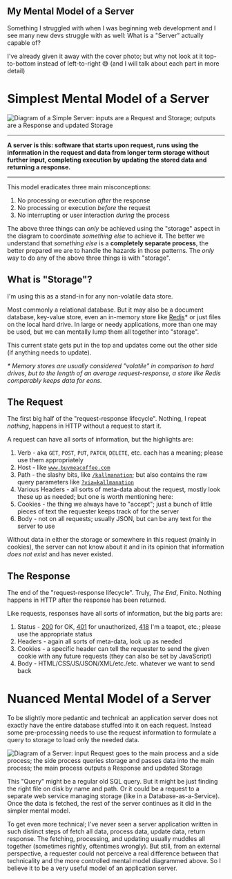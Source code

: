 ## My Mental Model of a Server

Something I struggled with when I was beginning web development and I see many new devs struggle with as well: What is a "Server" actually capable of?

I've already given it away with the cover photo; but why not look at it top-to-bottom instead of left-to-right 😅 (and I will talk about each part in more detail)

# Simplest Mental Model of a Server

![Diagram of a Simple Server: inputs are a Request and Storage; outputs are a Response and updated Storage](https://cdn.hashnode.com/res/hashnode/image/upload/v1643050469850/-4cQsqMjj.png)

---

**A server is this: software that starts upon request, runs using the information in the request and data from longer term storage without further input, completing execution by updating the stored data and returning a response.**

---

This model eradicates three main misconceptions:
1. No processing or execution _after_ the response
2. No processing or execution _before_ the request
3. No interrupting or user interaction _during_ the process

The above three things can _only_ be achieved using the "storage" aspect in the diagram to coordinate _something else_ to achieve it. The better we understand that _something else_ is a **completely separate process**, the better prepared we are to handle the hazards in those patterns. The _only_ way to do any of the above three things is with "storage".

## What is "Storage"?

I'm using this as a stand-in for any non-volatile data store.

Most commonly a relational database. But it may also be a document database, key-value store, even an in-memory store like [Redis](https://redis.io)* or just files on the local hard drive. In large or needy applications, more than one may be used, but we can mentally lump them all together into "storage".

This current state gets put in the top and updates come out the other side (if anything needs to update).

_* Memory stores are usually considered "volatile" in comparison to hard drives, but to the length of an average request-response, a store like Redis comparably keeps data for eons._

## The Request

The first big half of the "request-response lifecycle". Nothing, I repeat _nothing_, happens in HTTP without a request to start it.

A request can have all sorts of information, but the highlights are:
1. Verb - aka `GET`, `POST`, `PUT`, `PATCH`, `DELETE`, etc. each has a meaning; please use them appropriately
2. Host - like [`www.buymeacoffee.com`](https://buymeacoff.ee/kallmanation)
3. Path - the slashy bits, like [`/kallmanation`](https://buymeacoff.ee/kallmanation); but also contains the raw query parameters like [`?via=kallmanation`](https://buymeacoff.ee/?via=kallmanation)
4. Various Headers - all sorts of meta-data about the request, mostly look these up as needed; but one is worth mentioning here:
5. Cookies - the thing we always have to "accept"; just a bunch of little pieces of text the requester keeps track of for the server
6. Body - not on all requests; usually JSON, but can be any text for the server to use

Without data in either the storage or somewhere in this request (mainly in cookies), the server can not know about it and in its opinion that information _does not exist_ and has never existed.

## The Response

The end of the "request-response lifecycle". Truly, _The End_, Finito. Nothing happens in HTTP after the response has been returned.

Like requests, responses have all sorts of information, but the big parts are:
1. Status - [200](https://http.cat/200) for OK, [401](https://http.cat/401) for unauthorized, [418](https://http.cat/418) I'm a teapot, etc.; please use the appropriate status
2. Headers - again all sorts of meta-data, look up as needed
3. Cookies - a specific header can tell the requester to send the given cookie with any future requests (they can also be set by JavaScript)
4. Body - HTML/CSS/JS/JSON/XML/etc./etc. whatever we want to send back

# Nuanced Mental Model of a Server

To be slightly more pedantic and technical: an application server does not exactly have the entire database stuffed into it on each request. Instead some pre-processing needs to use the request information to formulate a query to storage to load only the needed data.

![Diagram of a Server: input Request goes to the main process and a side process; the side process queries storage and passes data into the main process; the main process outputs a Response and updated Storage](https://cdn.hashnode.com/res/hashnode/image/upload/v1643050471508/fgBpnPxf4.png)

This "Query" might be a regular old SQL query. But it might be just finding the right file on disk by name and path. Or it could be a request to a separate web service managing storage (like in a Database-as-a-Service). Once the data is fetched, the rest of the server continues as it did in the simpler mental model.

To get even more technical; I've never seen a server application written in such distinct steps of fetch all data, process data, update data, return response. The fetching, processing, and updating usually muddles all together (sometimes rightly, oftentimes wrongly). But still, from an external perspective, a requester could not perceive a real difference between that technicality and the more controlled mental model diagrammed above. So I believe it to be a very useful model of an application server.
